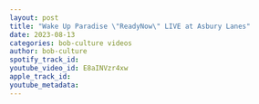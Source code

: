 ```yaml
---
layout: post
title: "Wake Up Paradise \"ReadyNow\" LIVE at Asbury Lanes"
date: 2023-08-13
categories: bob-culture videos
author: bob-culture
spotify_track_id: 
youtube_video_id: E8aINVzr4xw
apple_track_id: 
youtube_metadata: 
---
```

